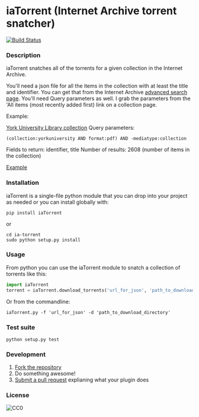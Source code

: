 # iaTorrent (Internet Archive torrent snatcher)

[![Build Status](https://secure.travis-ci.org/ruebot/iaTorrent.png)](http://travis-ci.org/ruebot/iaTorrent)

### Description

iaTorrent snatches all of the torrents for a given collection in the Internet Archive.

You'll need a json file for all the items in the collection with at least the title and identifier. You can get that from the Internet Archive [advanced search page](http://archive.org/advancedsearch.php). You'll need Query parameters as well. I grab the parameters from the 'All items (most recently added first) link on a collection page. 

Example:

[York University Library collection](http://archive.org/details/YorkUniversity)
Query parameters:

    (collection:yorkuniversity AND format:pdf) AND -mediatype:collection

Fields to return: identifier, title
Number of results: 2608 (number of items in the collection)

[Example](http://archive.org/advancedsearch.php?q=%28collection%3Ayorkuniversity+AND+format%3Apdf%29+AND+-mediatype%3Acollection&fl%5B%5D=identifier&fl%5B%5D=title&sort%5B%5D=&sort%5B%5D=&sort%5B%5D=&rows=2608&page=1&output=json)

### Installation

iaTorrent is a single-file python module that you can drop into your project as needed or you can install globally with:

    pip install iaTorrent

or

    cd ia-torrent
    sudo python setup.py install

### Usage

From python you can use the iaTorrent module to snatch a collection of torrents like this:

```python
import iaTorrent
torrent = iaTorrent.download_torrents('url_for_json', 'path_to_download_directory')
```

Or from the commandline:

    iaTorrent.py -f 'url_for_json' -d 'path_to_download_directory'


### Test suite

    python setup.py test

### Development

1. [Fork the repository](https://help.github.com/articles/fork-a-repo)
2. Do something awesome!
3. [Submit a pull request](https://help.github.com/articles/creating-a-pull-request) explianing what your plugin does

### License

![CC0](http://i.creativecommons.org/p/zero/1.0/88x31.png "CC0")
